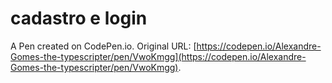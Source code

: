 # cadastro e login

A Pen created on CodePen.io. Original URL: [https://codepen.io/Alexandre-Gomes-the-typescripter/pen/VwoKmgg](https://codepen.io/Alexandre-Gomes-the-typescripter/pen/VwoKmgg).

